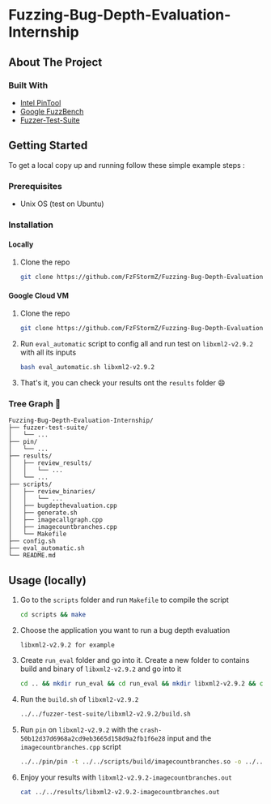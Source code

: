 # Fuzzing-Bug-Depth-Evaluation-Internship


## About The Project

### Built With
* [Intel PinTool](https://software.intel.com/content/www/us/en/develop/articles/pin-a-dynamic-binary-instrumentation-tool.html)
* [Google FuzzBench](https://jquery.com)
* [Fuzzer-Test-Suite](https://laravel.com)


## Getting Started 

To get a local copy up and running follow these simple example steps :

### Prerequisites

* Unix OS (test on Ubuntu)

### Installation

#### Locally

1. Clone the repo
   ```sh
   git clone https://github.com/FzFStormZ/Fuzzing-Bug-Depth-Evaluation-Internship.git
   ```

#### Google Cloud VM

1. Clone the repo
   ```sh
   git clone https://github.com/FzFStormZ/Fuzzing-Bug-Depth-Evaluation-Internship.git
   ```
2. Run `eval_automatic` script to config all and run test on `libxml2-v2.9.2` with all its inputs
   ```sh
   bash eval_automatic.sh libxml2-v2.9.2
   ```
3. That's it, you can check your results ont the `results` folder :smile:


### Tree Graph :evergreen_tree:

```
Fuzzing-Bug-Depth-Evaluation-Internship/
├── fuzzer-test-suite/
│   └── ...
├── pin/
│   └── ...
├── results/
│   ├── review_results/
│   │   └── ...
│   └── ...
├── scripts/
│   ├── review_binaries/
│   │   └── ...
│   ├── bugdepthevaluation.cpp
│   ├── generate.sh
│   ├── imagecallgraph.cpp
│   ├── imagecountbranches.cpp
│   └── Makefile
├── config.sh
├── eval_automatic.sh
└── README.md
   ```


## Usage (locally)

1. Go to the `scripts` folder and run `Makefile` to compile the script 
	```sh
	cd scripts && make 
	```

2. Choose the application you want to run a bug depth evaluation
	```
	libxml2-v2.9.2 for example
	```
	
3. Create `run_eval` folder and go into it. Create a new folder to contains build and binary of `libxml2-v2.9.2` and go into it
	```sh
	cd .. && mkdir run_eval && cd run_eval && mkdir libxml2-v2.9.2 && cd libxml2-v2.9.2
	```

4. Run the `build.sh` of `libxml2-v2.9.2`
	```sh
	../../fuzzer-test-suite/libxml2-v2.9.2/build.sh
	```
	
5. Run `pin` on `libxml2-v2.9.2` with the `crash-50b12d37d6968a2cd9eb3665d158d9a2fb1f6e28` input and the `imagecountbranches.cpp` script
	```sh
	../../pin/pin -t ../../scripts/build/imagecountbranches.so -o ../../results/libxml2-v2.9.2-imagecountbranches.out -- ./libxml2-v2.9.2-fsanitize_fuzzer ../../fuzzer-test-suite/libxml2-v2.9.2/crash-50b12d37d6968a2cd9eb3665d158d9a2fb1f6e28
	```

6. Enjoy your results with `libxml2-v2.9.2-imagecountbranches.out`
	```sh
	cat ../../results/libxml2-v2.9.2-imagecountbranches.out
	```
